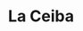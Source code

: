 ---
title: La Ceiba
nombre_comunidad: La Ceiba
municipio: Chalán
departamento: Sucre
descripcion: >-
  Es uno de los corregimientos que hace parte Chalán, en Sucre y se caracteriza
  por la producción de maíz, cacao y cerdos. Hay un buen trabajo con jóvenes y
  existe la Asociación de Mujeres Empoderadas de La Ceiba (AMUCECH), la
  Asociación de productores APROSER (maíz, pan coger) y ASOJUVENTUD (Cacao).

  Tiene Puesto de salud, pero poca cobertura en atención psicosocial. Si  tienen
  institución educativa va hasta 7 grado. Tienen trabajo en conjunto con la Casa
  de Memoria El Bonche, para sororidad de mujeres.
num_personas: 510
num_familias: 120
min_distancia_casco_urbano: 8
km_distancia_casco_urbano: 5
vias_acceso: >
  Vía asfaltada, construida en el marco de “obras por impuestos” por la empresa
  DISELEC S.A, actuando como contribuyente, la obra la ejecutó Fiduciaria
  FIDUPREVISORA con la supervisión del Instituto Nacional de Vías.
infraestructura_comunitaria:
  - Parque
  - Instituciones educativas (IE)
  - Salón comunitario
  - Puestos de Salud
notas_infraestructura_comunitaria: ''
liderazgo_comunidad:
  - 'Hay un liderazgo fuerte '
inclusion_diversidad_genero: >-
  Participación activa de jóvenes, mujeres, campesinos. No hay grupos étnicos
  identificados
comentarios_conectividad: Hay acceso a internet, pero deficiente en algunas zonas
punto_SOLE: Caseta comunal
comentarios_punto_SOLE:
  - >-
    https://padlet.com/comunidadlaceibachalan/sole-qu-hace-nica-a-mi-comunidad-eag9o3ry9j1fdew8
ppales_actividades_economicas_vocacion_productiva:
  - Agricultura
  - Porcicultura
comentarios_ppales_actividades_economicas_vocacion_productiva: ''
comunidad_sostenible_uso_suelo: Producción agropecuaria
org_con_proyeccion: []
servicios_publicos_comunidades_focalizadas:
  - Acueducto
  - Gas
  - Energía
  - Internet
  - Recolección de basuras
comunidades_focalizadas_educacion_infraestructura_educativa:
  - Institución educativa
comunidades_focalizadas_practicas_organizativas: []
conectividad_minima: Regular
iniciativas_priorizadas: []
org_focalizada: []
riesgo: ''
otros_programas_USAID:
  - Riqueza Natural
  - Nuestra Tierra Próspera
alianzas_colaboradores:
  - Casa de Memoria El Bonche
  - PDET
  - ' SENA'
  - ICBF
posibilidad_iniciativas_conjuntas_aliados_2: []
actividades_ocio:
  - Cineclub-Colibrí
medios_comunicacion_narrativas_locales:
  - Colectivo de comunicadores y comunicadoras populares Altavoces - EL BONCHE
num_visitas_realizadas: 41
num_diagnosticos_rurales_participativos_realizados: 1
infraestructura_salud_atencion_psicosocial:
  - Poca cobertura en atención psicosocial
  - Presencia de la Alcaldía en atención psicosocial a jóvenes
notas_infraestructura_salud_atencion_psicosocial: null
num_visitas_predio: 4
url: /comunidad-focalizada/la-ceiba
layout: single
download_file: /reportes/la-ceiba.pdf

---